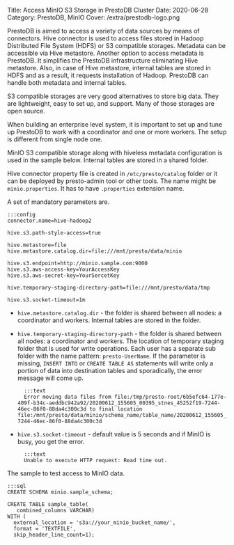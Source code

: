Title: Access MinIO S3 Storage in PrestoDB Cluster
Date: 2020-06-28
Category: PrestoDB, MinIO
Cover: /extra/prestodb-logo.png

PrestoDB is aimed to access a variety of data sources by means of connectors. Hive connector is used to access files stored in Hadoop Distributed File System (HDFS) or S3 compatible storages. Metadata can be accessible via Hive metastore. Another option to access metadata is PrestoDB. It simplifies the PrestoDB infrastructure eliminating Hive metastore. Also, in case of Hive metastore, internal tables are stored in HDFS and as a result, it requests installation of Hadoop. PrestoDB can handle both metadata and internal tables.

S3 compatible storages are very good alternatives to store big data. They are lightweight, easy to set up, and support. Many of those storages are open source.

When building an enterprise level system, it is important to set up and tune up PrestoDB to work with a coordinator and one or more workers. The setup is different from single node one.

MinIO S3 compatible storage along with hiveless metadata configuration is used in the sample below. Internal tables are stored in a shared folder.

Hive connector property file is created in `/etc/presto/catalog` folder or it can be deployed by presto-admin tool or other tools. The name might be `minio.properties`. It has to have `.properties` extension name.

A set of mandatory parameters are.

    :::config
    connector.name=hive-hadoop2

    hive.s3.path-style-access=true

    hive.metastore=file
    hive.metastore.catalog.dir=file:///mnt/presto/data/minio

    hive.s3.endpoint=http://minio.sample.com:9000
    hive.s3.aws-access-key=YourAccessKey
    hive.s3.aws-secret-key=YourSercetKey

    hive.temporary-staging-directory-path=file:///mnt/presto/data/tmp

    hive.s3.socket-timeout=1m
    

* `hive.metastore.catalog.dir` - the folder is shared between all nodes: a coordinator and workers. Internal tables are stored in the folder.
* `hive.temporary-staging-directory-path` - the folder is shared between all nodes: a coordinator and workers. The location of temporary staging folder that is used for write operations. Each user has a separate sub folder with the name pattern: `presto-UserName`. If the parameter is missing, `INSERT INTO` or `CREATE TABLE AS` statements will write only a portion of data into destination tables and sporadically, the error message will come up.

        :::text
        Error moving data files from file:/tmp/presto-root/6b5efc64-177e-409f-b34c-aeddbc942a92/20200612_155605_00395_stnes_45252f19-7244-46ec-86f0-88da4c300c3d to final location file:/mnt/presto/data/minio/schema_name/table_name/20200612_155605_00395_stnes_45252f19-7244-46ec-86f0-88da4c300c3d

* `hive.s3.socket-timeout` - default value is 5 seconds and if MinIO is busy, you get the error.

        :::text
        Unable to execute HTTP request: Read time out.

The sample to test access to MinIO data.

    :::sql
    CREATE SCHEMA minio.sample_schema;

    CREATE TABLE sample_table(
       combined_columns VARCHAR)
    WITH (
      external_location = 's3a://your_minio_bucket_name/',
      format = 'TEXTFILE',
      skip_header_line_count=1);


